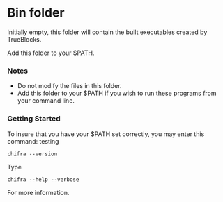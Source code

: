 # Bin folder

Initially empty, this folder will contain the built executables created by TrueBlocks.

Add this folder to your $PATH.

### Notes

- Do not modify the files in this folder.
- Add this folder to your $PATH if you wish to run these programs from your command line.

### Getting Started

To insure that you have your $PATH set correctly, you may enter this command: testing

```[shell]
chifra --version
```

Type

```[shell]
chifra --help --verbose
```

For more information.
